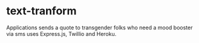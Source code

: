# text-tranform
Applications sends a quote to transgender folks who need a mood booster via sms uses Express.js, Twillio and Heroku.
